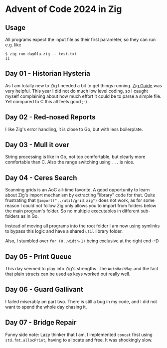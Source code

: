 # Advent of Code 2024 in Zig

## Usage

All programs expect the input file as their first parameter, so they can run e.g. like

```
$ zig run day01a.zig -- test.txt
11
```

## Day 01 - Historian Hysteria

As I am totally new to Zig I needed a bit to get things running. [Zig Guide](https://zig.guide/) was
very helpful. This year I did not do much low level coding, so I caught myself complaining about how
much effort it could be to parse a simple file. Yet compared to C this all feels good ;-)

## Day 02 - Red-nosed Reports

I like Zig's error handling, it is close to Go, but with less boilerplate.

## Day 03 - Mull it over

String processing is like in Go, not too comfortable, but clearly more comfortable than C. Also
the range switching using `...` is nice.

## Day 04 - Ceres Search

Scanning grids is an AoC all-time favorite. A good opportunity to learn about Zig's import mechanism by
extracting "library" code for that. Quite frustrating that `@import("../util/grid.zig")` does not work,
as for some reason I could not follow Zig only allows you to import from folders below the main program's
folder. So no multiple executables in different sub-folders as in Go.

Instead of moving all programs into the root folder I am now using symlinks to bypass this logic and have
a shared `util` library folder.

Also, I stumbled over `for (0..width-1)` being exclusive at the right end :-D

## Day 05 - Print Queue

This day seemed to play into Zig's strengths. The `AutoHashMap` and the fact that plain structs
can be used as keys worked out really well.

## Day 06 - Guard Gallivant

I failed miserably on part two. There is still a bug in my code, and I did not want to spend the whole day
chasing it.

## Day 07 - Bridge Repair

Funny side note: Lazy thinker that I am, I implemented `concat` first using `std.fmt.allocPrint`, having to 
allocate and free. It was shockingly slow.
